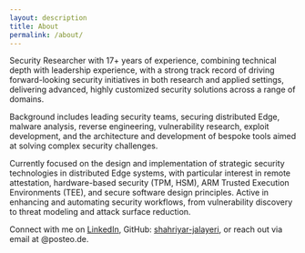```yaml
---
layout: description
title: About
permalink: /about/
---
```

Security Researcher with 17+ years of experience, combining technical depth with leadership experience, with a strong track record of driving forward-looking security initiatives in both research and applied settings, delivering advanced, highly customized security solutions across a range of domains.

Background includes leading security teams, securing distributed Edge, malware analysis, reverse engineering, vulnerability research, exploit development, and the architecture and development of bespoke tools aimed at solving complex security challenges.

Currently focused on the design and implementation of strategic security technologies in distributed Edge systems, with particular interest in remote attestation, hardware-based security (TPM, HSM), ARM Trusted Execution Environments (TEE), and secure software design principles. Active in enhancing and automating security workflows, from vulnerability discovery to threat modeling and attack surface reduction.

Connect with me on [LinkedIn](https://www.linkedin.com/in/shahriyar-jalayeri-4386b1228), GitHub: [shahriyar-jalayeri](https://github.com/shjala), or reach out via email at <first name>@posteo.de.
